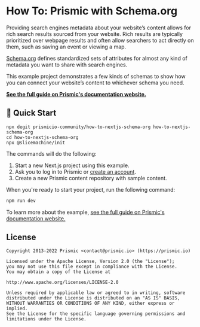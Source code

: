 # How To: Prismic with Schema.org

Providing search engines metadata about your website’s content allows for rich search results sourced from your website. Rich results are typically prioritized over webpage results and often allow searchers to act directly on them, such as saving an event or viewing a map.

[Schema.org][schema-org] defines standardized sets of attributes for almost any kind of metadata you want to share with search engines.

This example project demonstrates a few kinds of schemas to show how you can connect your website’s content to whichever schema you need.

[**See the full guide on Prismic's documentation website.**](#)

## 🚀 Quick Start

```
npx degit prismicio-community/how-to-nextjs-schema-org how-to-nextjs-schema-org
cd how-to-nextjs-schema-org
npx @slicemachine/init
```

The commands will do the following:

1. Start a new Next.js project using this example.
2. Ask you to log in to Prismic or [create an account][prismic-sign-up].
3. Create a new Prismic content repository with sample content.

When you're ready to start your project, run the following command:

```sh
npm run dev
```

To learn more about the example, [see the full guide on Prismic's documentation website.](#)

## License

```
Copyright 2013-2022 Prismic <contact@prismic.io> (https://prismic.io)

Licensed under the Apache License, Version 2.0 (the "License");
you may not use this file except in compliance with the License.
You may obtain a copy of the License at

http://www.apache.org/licenses/LICENSE-2.0

Unless required by applicable law or agreed to in writing, software
distributed under the License is distributed on an "AS IS" BASIS,
WITHOUT WARRANTIES OR CONDITIONS OF ANY KIND, either express or implied.
See the License for the specific language governing permissions and
limitations under the License.
```

[prismic]: https://prismic.io/
[prismic-sign-up]: https://prismic.io/dashboard/signup
[nextjs]: https://nextjs.org/
[schema-org]: https://schema.org/
